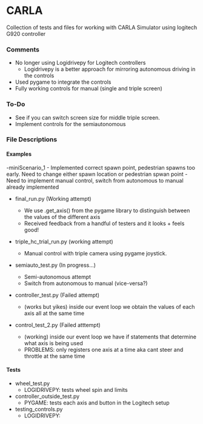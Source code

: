 # CARLA
Collection of tests and files for working with CARLA Simulator using logitech G920 controller

### Comments
- No longer using Logidrivepy for Logitech controllers
    - Logidrivepy is a better approach for mirroring autonomous driving in the controls
- Used pygame to integrate the controls
- Fully working controls for manual (single and triple screen)


### To-Do
- See if you can switch screen size for middle triple screen.
- Implement controls for the semiautonomous

### File Descriptions
#### Examples
-miniScenario_1
    - Implemented correct spawn point, pedestrian spawns too early. Need to change either spawn location or pedestrian spwan point
    - Need to implement manual control, switch from autonomous to manual already implemented
- final_run.py (Working attempt)
    - We use .get_axis() from the pygame library to distinguish between the values of the different axis
    - Received feedback from a handful of testers and it looks + feels good!
- triple_hc_trial_run.py (working attempt)
    - Manual control with triple camera using pygame joystick.
- semiauto_test.py (In progress...)
    - Semi-autonomous attempt
    - Switch from autonomous to manual (vice-versa?)

- controller_test.py (Failed attempt)
    - (works but yikes) inside our event loop we obtain the values of each axis all at the same time
- control_test_2.py (Failed atttempt)
    - (working) inside our event loop we have if statements that determine what axis is being used
    - PROBLEMS: only registers one axis at a time aka cant steer and throttle at the same time

#### Tests
- wheel_test.py
    - LOGIDRIVEPY: tests wheel spin and limits
- controller_outside_test.py
    - PYGAME: tests each axis and button in the Logitech setup
-  testing_controls.py
    - LOGIDRIVEPY: 
